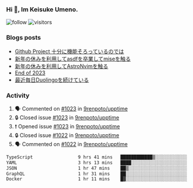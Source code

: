 ### Hi 👋, Im Keisuke Umeno.

<!--
**9renpoto/9renpoto** is a ✨ _special_ ✨ repository because its `README.md` (this file) appears on your GitHub profile.

Here are some ideas to get you started:

- 🔭 I’m currently working on ...
- 🌱 I’m currently learning ...
- 👯 I’m looking to collaborate on ...
- 🤔 I’m looking for help with ...
- 💬 Ask me about ...
- 📫 How to reach me: ...
- 😄 Pronouns: ...
- ⚡ Fun fact: ...
-->

![follow](https://img.shields.io/github/followers/9renpoto?label=Follow&style=social)
![visitors](https://komarev.com/ghpvc/?username=9renpoto&label=Profile%20views&color=0e75b6&style=flat)

### Blogs posts

<!-- BLOG-POST-LIST:START -->
- [Github Project 十分に機能そろっているのでは](https://9renpoto.win/entry/2024/01/14/gh-projects)
- [新年の休みを利用してasdfを卒業してmiseを触る](https://9renpoto.win/entry/2024/01/07/mise)
- [新年の休みを利用してAstroNvimを触る](https://9renpoto.win/entry/2024/01/03/new-year-holidays)
- [End of 2023](https://9renpoto.win/entry/2023/12/31/end)
- [最近毎日Duolingoを続けている](https://9renpoto.win/entry/2023/12/05/duolingo)
<!-- BLOG-POST-LIST:END -->

### Activity

<!--START_SECTION:activity-->
1. 🗣 Commented on [#1023](https://github.com/9renpoto/upptime/issues/1023#issuecomment-1895005260) in [9renpoto/upptime](https://github.com/9renpoto/upptime)
2. 🔒 Closed issue [#1023](https://github.com/9renpoto/upptime/issues/1023) in [9renpoto/upptime](https://github.com/9renpoto/upptime)
3. ❗ Opened issue [#1023](https://github.com/9renpoto/upptime/issues/1023) in [9renpoto/upptime](https://github.com/9renpoto/upptime)
4. 🔒 Closed issue [#1022](https://github.com/9renpoto/upptime/issues/1022) in [9renpoto/upptime](https://github.com/9renpoto/upptime)
5. 🗣 Commented on [#1022](https://github.com/9renpoto/upptime/issues/1022#issuecomment-1894917978) in [9renpoto/upptime](https://github.com/9renpoto/upptime)
<!--END_SECTION:activity-->

<!--START_SECTION:waka-->

```txt
TypeScript                 9 hrs 41 mins   ████████████▒░░░░░░░░░░░░   49.23 %
YAML                       3 hrs 13 mins   ████░░░░░░░░░░░░░░░░░░░░░   16.36 %
JSON                       1 hr 47 mins    ██▒░░░░░░░░░░░░░░░░░░░░░░   09.12 %
GraphQL                    1 hr 31 mins    ██░░░░░░░░░░░░░░░░░░░░░░░   07.75 %
Docker                     1 hr 11 mins    █▓░░░░░░░░░░░░░░░░░░░░░░░   06.07 %
```

<!--END_SECTION:waka-->

